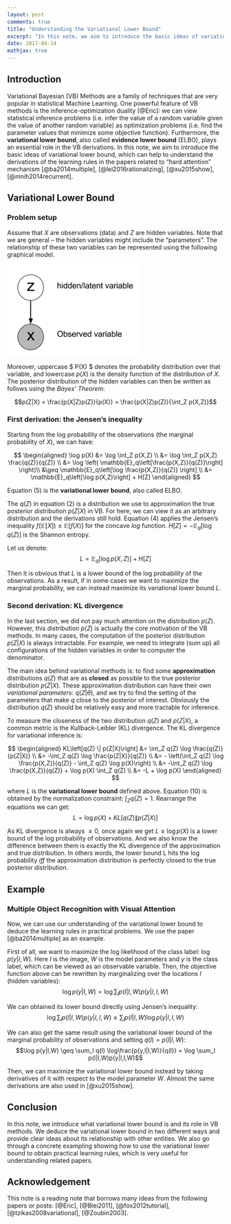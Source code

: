```yaml
---
layout: post
comments: true
title: "Understanding the Variational Lower Bound"
excerpt: "In this note, we aim to introduce the basic ideas of variational lower bound, which can help to understand the derivations of the learning rules in the papers related to “hard attention” mechanism."
date: 2017-04-14
mathjax: true
---
```


## Introduction

Variational Bayesian (VB) Methods are a family of techniques that are
very popular in statistical Machine Learning. One powerful feature of VB
methods is the inference-optimization duality [@Eric]: we can view
statistical inference problems (i.e. infer the value of a random
variable given the value of another random variable) as optimization
problems (i.e. find the parameter values that minimize some objective
function). Furthermore, the **variational lower bound**, also called
**evidence lower bound** (ELBO), plays an essential role in the VB
derivations. In this note, we aim to introduce the basic ideas of
variational lower bound, which can help to understand the derivations of
the learning rules in the papers related to “hard attention” mechanism
[@ba2014multiple], [@lei2016rationalizing], [@xu2015show],
[@mnih2014recurrent].

## Variational Lower Bound

### Problem setup


Assume that 
$X$ 
are observations (data) and $Z$ are hidden variables.
Note that we are general – the hidden variables might include the
“parameters”. The relationship of these two variables can be represented
using the following graphical model.

<img src="/assets/inference.png">


Moreover, uppercase $ P(X) $ denotes the probability distribution over
that variable, and lowercase $p(X)$ is the density function of the
distribution of $X$. The posterior distribution of the hidden variables
can then be written as follows using the *Bayes’ Theorem*.

$$p(Z|X) = \frac{p(X|Z)p(Z)}{p(X)} = \frac{p(X|Z)p(Z)}{\int_Z p(X,Z)}$$

### First derivation: the Jensen’s inequality


Starting from the log probability of the observations (the marginal
probability of $X$), we can have:

$$
\begin{aligned}
\log p(X) &= \log \int_Z p(X,Z) \\
          &= \log \int_Z p(X,Z) \frac{q(Z)}{q(Z)} \\
          &= \log \left( \mathbb{E}_q\left[\frac{p(X,Z)}{q(Z)}\right] \right)\\
          &\geq \mathbb{E}_q\left[\log \frac{p(X,Z)}{q(Z)} \right] \\
          &= \mathbb{E}_q\left[\log p(X,Z)\right] + H[Z]
\end{aligned}
$$

Equation (5) is the **variational lower bound**, also called ELBO.

The $q(Z)$ in equation (2) is a distribution we use to approximation the
true posterior distribution $p(Z|X)$ in VB. For here, we can view it as
an arbitrary distribution and the derivations still hold. Equation (4)
applies the Jensen’s inequality
$f\left(\mathbb{E}[X]\right) \leq \mathbb{E}\left[f(X) \right]$ for the
concave *log* function. $H[Z] = -\mathbb{E}_q[\log q(Z)]$ is the Shannon
entropy.

Let us denote: $$L = \mathbb{E}_q\left[\log p(X,Z)\right] + H[Z]$$

Then it is obvious that $L$ is a lower bound of the log probability of
the observations. As a result, if in some cases we want to maximize the
marginal probability, we can instead maximize its variational lower
bound $L$.

### Second derivation: KL divergence

In the last section, we did not pay much attention on the distribution
$p(Z)$. However, this distribution $p(Z)$ is actually the core
motivation of the VB methods. In many cases, the computation of the
posterior distribution $p(Z|X)$ is always intractable. For example, we
need to integrate (sum up) all configurations of the hidden variables in
order to computer the denominator.

The main idea behind variational methods is: to find some
**approximation** distributions $q(Z)$ that are as **closed** as
possible to the true posterior distribution $p(Z|X)$. These
approximation distribution can have their own *variational parameters*:
$q(Z|\theta)$, and we try to find the setting of the parameters that
make $q$ close to the posterior of interest. Obviously the distribution
$q(Z)$ should be relatively easy and more tractable for inference.

To measure the closeness of the two distribution $q(Z)$ and $p(Z|X)$, a
common metric is the Kullback-Leibler (KL) divergence. The KL divergence
for variational inference is:

$$
\begin{aligned}
KL\left[q(Z) \| p(Z|X)\right] &= \int_Z q(Z) \log \frac{q(Z)}{p(Z|X)} \\
                              &= -\int_Z q(Z) \log \frac{p(Z|X)}{q(Z)} \\
                              &= - \left(\int_Z q(Z) \log \frac{p(X,Z)}{q(Z)} - \int_Z q(Z) \log p(X)\right) \\
                              &= -\int_Z q(Z) \log \frac{p(X,Z)}{q(Z)} + \log p(X) \int_Z q(Z) \\
                              &= -L + \log p(X)
\end{aligned}
$$

where $L$ is the **variational lower bound** defined above. Equation
(10) is obtained by the normalization constraint: $\int_Z q(Z) = 1$.
Rearrange the equations we can get:
$$ L = \log p(X) + KL\left[q(Z) \| p(Z|X)\right] $$

As KL divergence is always $\geq 0$, once again we get
$L \leq \log p(X)$ is a lower bound of the log probability of
observations. And we also know the difference between them is exactly
the KL divergence of the approximation and true distribution. In others
words, the lower bound L hits the log probability *iff* the
approximation distribution is perfectly closed to the true posterior
distribution.

## Example

### Multiple Object Recognition with Visual Attention


Now, we can use our understanding of the variational lower bound to
deduce the learning rules in practical problems. We use the paper
[@ba2014multiple] as an example.

First of all, we want to maximize the log likelihood of the class label:
$\log p(y|I, W)$. Here $I$ is the image, $W$ is the model parameters and
$y$ is the class label, which can be viewed as an observable variable.
Then, the objective function above can be rewritten by marginalizing
over the locations $l$ (hidden variables):
$$\log p(y|I,W) = \log \sum_l p(l|I,W)p(y|l,I,W)$$

We can obtained its lower bound directly using Jensen’s inequality:
$$\log \sum_l p(l|I,W)p(y|l,I,W) \geq \sum_l p(l|I,W) \log p(y|l,I,W)$$

We can also get the same result using the variational lower bound of the
marginal probability of observations and setting $q(l) = p(l|I,W)$:
$$\log p(y|I,W) \geq \sum_l q(l) \log\frac{p(y,l|I,W)}{q(l)} = \log \sum_l p(l|I,W)p(y|l,I,W)$$

Then, we can maximize the variational lower bound instead by taking
derivatives of it with respect to the model parameter $W$. Almost the
same derivations are also used in [@xu2015show].

## Conclusion

In this note, we introduce what variational lower bound is and its role
in VB methods. We deduce the variational lower bound in two different
ways and provide clear ideas about its relationship with other entities.
We also go through a concrete exampling showing how to use the
variational lower bound to obtain practical learning rules, which is
very useful for understanding related papers.

## Acknowledgement

This note is a reading note that borrows many ideas from the following
papers or posts: [@Eric], [@Blei2011], [@fox2012tutorial],
[@tzikas2008variational], [@Zoubin2003].
